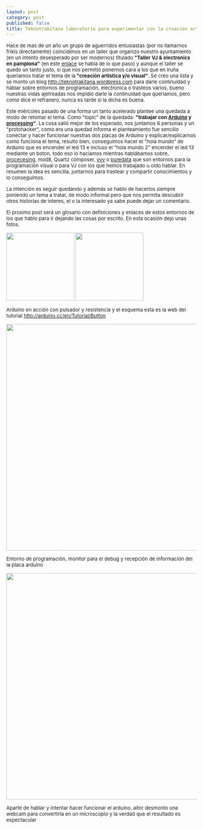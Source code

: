 ```yaml
---
layout: post
category: post
published: false
title: Teknotrakitana laboratorio para experimentar con la creación artística visual
---
```


<p><span style="font-size: small;">Hace de mas de un año un grupo de aguerridos entusiastas (por no llamarnos frikis directamente) coincidimos en un taller que organizo nuestro ayuntamiento (en un intento desesperado por ser modernos) titulado <strong>"Taller VJ &amp; electronics en pamplona"</strong> (en este&nbsp;<a href="http://www.vjspain.com/foro/viewtopic.php?f=8&amp;t=5066&amp;start=15&amp;st=0&amp;sk=t&amp;sd=a&amp;sid=2f68bd89841f8eb6f2349824f1200530&amp;view=print">enlace</a> se habla de lo que paso) y aunque el taller se quedo un tanto justo, si que nos permitió ponernos cara a los que en Iruña queríamos tratar el tema de la<strong> "creación artística y/o visual"</strong>.&nbsp;Se creo una lista y se monto un blog <a href="http://teknotrakitana.wordpress.com">http://teknotrakitana.wordpress.com</a> para darle continuidad y hablar sobre entornos de programación, electronica o trasteos varios, bueno nuestras vidas ajetreadas nos impidió darle la continuidad que queríamos, pero como dice el refranero, nunca es tarde si la dicha es buena.</span></p><p><span style="font-size: small;">Este miércoles pasado de una forma un tanto acelerado plantee una quedada a modo de retomar el tema. Como "topic" de la quedada: <strong>"trabajar con </strong><a href="http://arduino.cc/"><strong>Arduino</strong></a><strong> y </strong><a href="http://processing.org/"><strong>processing</strong></a><strong>"</strong>. La cosa salió mejor de los esperado, nos juntamos 6 personas y un "protohacker", como era una quedad informa el planteamiento fue sencillo conectar y hacer funcionar nuestras dos placas de Arduino y explicar/explicarnos como funciona el tema, resulto bien, conseguimos hacer el "hola mundo" de Arduino que es encender el led 13 e incluso el "hola mundo 2" encender el led 13 mediante un boton, todo eso lo hacíamos mientras hablábamos sobre, <a href="http://processing.org/">procecesing</a>, mod8, Quartz composer, <a href="http://www.vvvv.org/tiki-index.php">vvv</a> o <a href="http://puredata.info/">puredata</a> que son entornos para la programación visual o para VJ con los que hemos trabajado u oído hablar. En resumen la idea es sencilla, juntarnos para trastear y compartir conocimientos y lo conseguimos.&nbsp;</span></p><p><span style="font-size: small;">La intención es seguir quedando y además se hablo de hacerlos siempre poniendo un tema a tratar, de modo informal pero que nos permita descubrir otros historias de interes, el o la interesado ya sabe puede dejar un comentario.&nbsp;</span></p><p><span style="font-size: small;">El proximo post será un glosario con definiciones y enlaces de estos entornos de los que hablo para ir dejando las cosas por escrito. En esta ocasión dejo unas fotos.</span></p><p><span style="font-size: small;"><span style="font-size: x-small;"><span style="font-size: 10px;"><img src="/sites/karlosgliberal.investic.net/files/large_2010-01-21%2019.50.39.jpg" alt="" width="180" height="180" />&nbsp;<img src="/sites/karlosgliberal.investic.net/files/large_button_schem.png" alt="" width="180" height="180" /></span></span></span></p><p><span style="font-size: small;">Arduino en acción con pulsador y resistencia y el esquema esta es la web del tutorial&nbsp;<a href="http://arduino.cc/en/Tutorial/Button">http://arduino.cc/en/Tutorial/Button</a>&nbsp;</span></p><p><span style="font-size: small;"><img src="/sites/karlosgliberal.investic.net/files/2010-01-21%2019.50.48.jpg" alt="" width="600" /><br /></span></p><p><span style="font-size: small;">Entorno de programación, monitor para el debug y recepción de información del la placa arduino</span></p><p><span style="font-size: small;"><img src="/sites/karlosgliberal.investic.net/files/2010-01-21%2019.34.38.jpg" alt="" width="600" /></span></p><p><span style="font-size: small;">Aparte de hablar y intentar hacer funcionar el arduino, aitor desmonto una webcam para convertirla en un microscopio y la verdad que el resultado es espectacular</span></p>